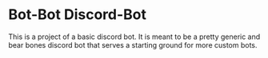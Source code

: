 # Bot-Bot Discord-Bot
This is a project of a basic discord bot. It is meant to be a pretty generic and bear bones discord bot that serves a starting ground for more custom bots.

